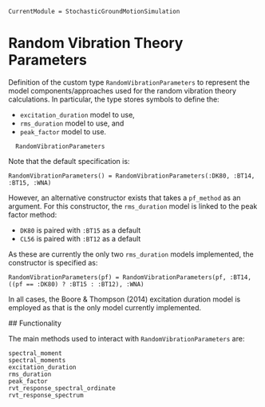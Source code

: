 ```@meta
CurrentModule = StochasticGroundMotionSimulation
```

# Random Vibration Theory Parameters
Definition of the custom type `RandomVibrationParameters` to represent the model components/approaches used for the random vibration theory calculations.
In particular, the type stores symbols to define the:
- `excitation_duration` model to use,
- `rms_duration` model to use, and
- `peak_factor` model to use.

```@docs
  RandomVibrationParameters
```

Note that the default specification is:
```@example
RandomVibrationParameters() = RandomVibrationParameters(:DK80, :BT14, :BT15, :WNA)
```
However, an alternative constructor exists that takes a `pf_method` as an argument.
For this constructor, the `rms_duration` model is linked to the peak factor method:
- `DK80` is paired with `:BT15` as a default
- `CL56` is paired with `:BT12` as a default

As these are currently the only two `rms_duration` models implemented, the constructor is specified as:
```@example
RandomVibrationParameters(pf) = RandomVibrationParameters(pf, :BT14, ((pf == :DK80) ? :BT15 : :BT12), :WNA)
```

In all cases, the Boore & Thompson (2014) excitation duration model is employed as that is the only model currently implemented.


## Functionality

The main methods used to interact with `RandomVibrationParameters` are:

```@docs
spectral_moment
spectral_moments
excitation_duration
rms_duration
peak_factor
rvt_response_spectral_ordinate
rvt_response_spectrum
```
